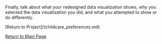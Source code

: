 <div class="flourish-embed flourish-chart" data-src="visualisation/8637918"><script src="https://public.flourish.studio/resources/embed.js"></script></div>

Finally, talk about what your redesigned data visualization shows, why you selected the data visualization you did, and what you attempted to show or do differently. 



[Return to Project]/(childcare_preferences.md)

[Return to Main Page](/README.md)
